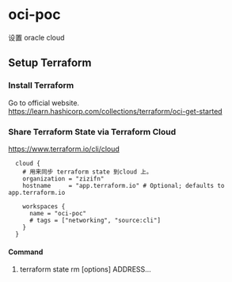 # oci-poc
设置 oracle cloud 

## Setup Terraform

### Install Terraform

Go to official website.
https://learn.hashicorp.com/collections/terraform/oci-get-started
### Share Terraform State via Terraform Cloud

https://www.terraform.io/cli/cloud

``` hcl
  cloud {
    # 用来同步 terraform state 到cloud 上。
    organization = "zizifn"
    hostname     = "app.terraform.io" # Optional; defaults to app.terraform.io

    workspaces {
      name = "oci-poc"
      # tags = ["networking", "source:cli"]
    }
  }
```

#### Command
1. terraform state rm [options] ADDRESS...
